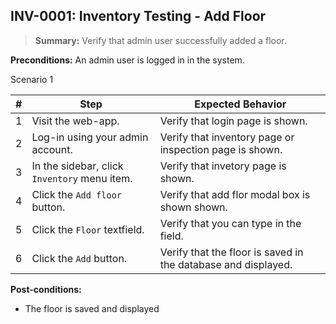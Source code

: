## **INV-0001:** Inventory Testing - Add Floor  

> **Summary:** Verify that admin user successfully added a floor.  <br>

**Preconditions:** An admin user is logged in in the system.

Scenario 1 

 | \# | Step | Expected Behavior | 
 |----|------|-------------------| 
 |  1 |  Visit the web-app.    | Verify that login page is shown.  | 
 |  2 |  Log-in using your admin account.   | Verify that inventory page or inspection page is shown.   | 
 |  3 |  In the sidebar, click `Inventory` menu item.   | Verify that invetory page is shown.   |
 |  4 |  Click the `Add floor` button.   | Verify that add flor modal box is shown shown.   |  
 |  5 |  Click the `Floor` textfield.   | Verify that you can type in the field.   |  
 |  6 | Click the `Add` button.   | Verify that the floor is saved in the database and displayed.   |  

**Post-conditions:**  

 - The floor is saved and displayed


